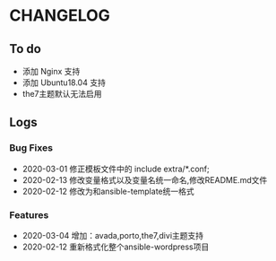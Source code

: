 # CHANGELOG

## To do

* 添加 Nginx 支持
* 添加 Ubuntu18.04 支持
* the7主题默认无法启用

## Logs

### Bug Fixes

* 2020-03-01  修正模板文件中的 include extra/*.conf;
* 2020-02-13  修改变量格式以及变量名统一命名,修改README.md文件
* 2020-02-12  修改为和ansible-template统一格式

### Features
* 2020-03-04  增加：avada,porto,the7,divi主题支持
* 2020-02-12  重新格式化整个ansible-wordpress项目
